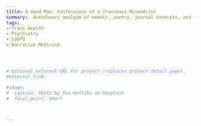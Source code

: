 ```yaml
---
title: A Good Man: Confessions of a Transmasc Misandrist
summary:  Autotheory amalgam of memoir, poetry, journal excerpts, and feminist/queer/trans theory exploring the binds of gender and transness, and probing the bounds of non-toxic masculinity [book manuscript submitted]
tags:
- Trans Health
- Psychiatry
- LGBTQ
- Narrative Medicine




# Optional external URL for project (replaces project detail page).
#external_link: 

#image:
#  caption: Photo by Toa Heftiba on Unsplash
#  focal_point: Smart



---
```

